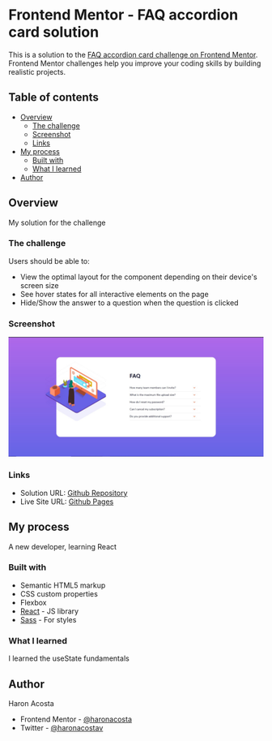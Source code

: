 # Frontend Mentor - FAQ accordion card solution

This is a solution to the [FAQ accordion card challenge on Frontend Mentor](https://www.frontendmentor.io/challenges/faq-accordion-card-XlyjD0Oam). Frontend Mentor challenges help you improve your coding skills by building realistic projects.

## Table of contents

- [Overview](#overview)
  - [The challenge](#the-challenge)
  - [Screenshot](#screenshot)
  - [Links](#links)
- [My process](#my-process)
  - [Built with](#built-with)
  - [What I learned](#what-i-learned)
- [Author](#author)

## Overview

My solution for the challenge

### The challenge

Users should be able to:

- View the optimal layout for the component depending on their device's screen size
- See hover states for all interactive elements on the page
- Hide/Show the answer to a question when the question is clicked

### Screenshot

![](./screenshot.jpg)

### Links

- Solution URL: [Github Repository](https://github.com/haronacosta/faq-accordion-card)
- Live Site URL: [Github Pages](https://haronacosta.github.io/faq-accordion-card/)

## My process

A new developer, learning React

### Built with

- Semantic HTML5 markup
- CSS custom properties
- Flexbox
- [React](https://reactjs.org/) - JS library
- [Sass](https://sass-lang.com/) - For styles

### What I learned

I learned the useState fundamentals

## Author

Haron Acosta

- Frontend Mentor - [@haronacosta](https://www.frontendmentor.io/profile/haronacosta)
- Twitter - [@haronacostav](https://www.twitter.com/haronacostav)
